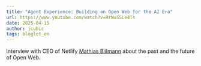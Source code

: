 ```yaml
---
title: "Agent Experience: Building an Open Web for the AI Era"
url: https://www.youtube.com/watch?v=RrNuS5Le4Ts
date: 2025-04-15
author: jcubic
tags: bloglet_en
---
```


Interview with CEO of Netlify
[Mathias Biilmann](https://www.linkedin.com/in/mathias-biilmann-christensen-a5a3805/) about the past
and the future of Open Web.
